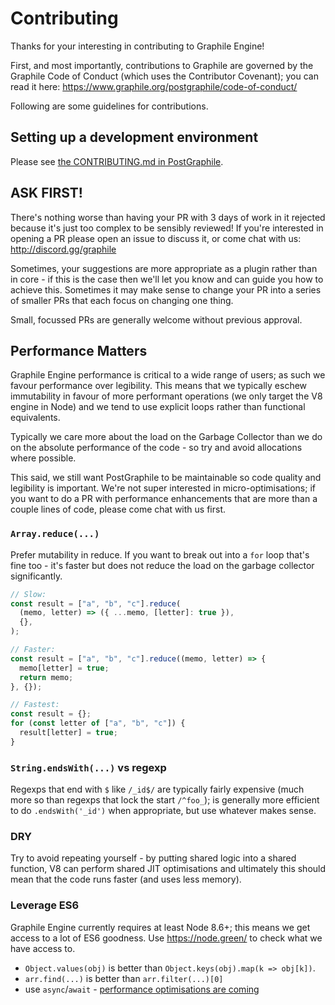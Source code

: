 # Contributing

Thanks for your interesting in contributing to Graphile Engine!

First, and most importantly, contributions to Graphile are governed by the
Graphile Code of Conduct (which uses the Contributor Covenant); you can read it
here: https://www.graphile.org/postgraphile/code-of-conduct/

Following are some guidelines for contributions.

## Setting up a development environment

Please see [the CONTRIBUTING.md in PostGraphile](https://github.com/graphile/postgraphile/blob/master/CONTRIBUTING.md#development-environment).

## ASK FIRST!

There's nothing worse than having your PR with 3 days of work in it rejected
because it's just too complex to be sensibly reviewed! If you're interested
in opening a PR please open an issue to discuss it, or come chat with us:
http://discord.gg/graphile

Sometimes, your suggestions are more appropriate as a plugin rather than in
core - if this is the case then we'll let you know and can guide you how to
achieve this. Sometimes it may make sense to change your PR into a series
of smaller PRs that each focus on changing one thing.

Small, focussed PRs are generally welcome without previous approval.

## Performance Matters

Graphile Engine performance is critical to a wide range of users; as such we
favour performance over legibility. This means that we typically eschew
immutability in favour of more performant operations (we only target the V8
engine in Node) and we tend to use explicit loops rather than functional
equivalents.

Typically we care more about the load on the Garbage Collector than we do on
the absolute performance of the code - so try and avoid allocations where
possible.

This said, we still want PostGraphile to be maintainable so code quality and
legibility is important. We're not super interested in micro-optimisations;
if you want to do a PR with performance enhancements that are more than a
couple lines of code, please come chat with us first.

### `Array.reduce(...)`

Prefer mutability in reduce. If you want to break out into a `for` loop that's
fine too - it's faster but does not reduce the load on the garbage collector
significantly.

```js
// Slow:
const result = ["a", "b", "c"].reduce(
  (memo, letter) => ({ ...memo, [letter]: true }),
  {},
);

// Faster:
const result = ["a", "b", "c"].reduce((memo, letter) => {
  memo[letter] = true;
  return memo;
}, {});

// Fastest:
const result = {};
for (const letter of ["a", "b", "c"]) {
  result[letter] = true;
}
```

### `String.endsWith(...)` vs regexp

Regexps that end with `$` like `/_id$/` are typically fairly expensive (much
more so than regexps that lock the start `/^foo_`); is generally more efficient
to do `.endsWith('_id')` when appropriate, but use whatever makes sense.

### DRY

Try to avoid repeating yourself - by putting shared logic into a shared
function, V8 can perform shared JIT optimisations and ultimately this should
mean that the code runs faster (and uses less memory).

### Leverage ES6

Graphile Engine currently requires at least Node 8.6+; this means we get access
to a lot of ES6 goodness. Use https://node.green/ to check what we have access
to.

- `Object.values(obj)` is better than `Object.keys(obj).map(k => obj[k])`.
- `arr.find(...)` is better than `arr.filter(...)[0]`
- use `async`/`await` - [performance optimisations are coming](https://v8.dev/blog/fast-async)
